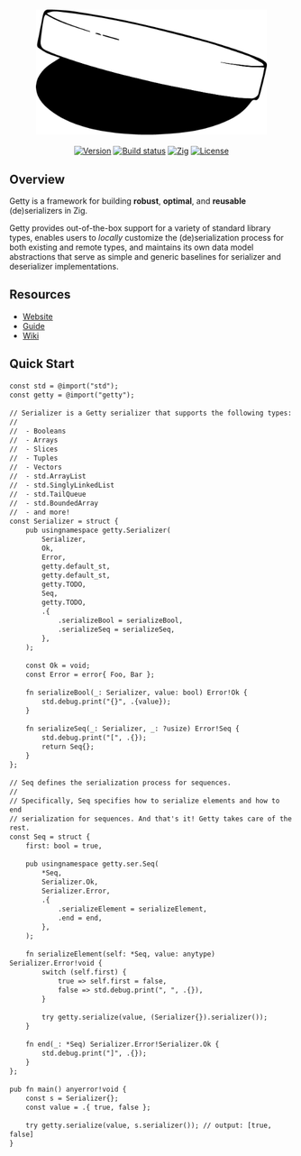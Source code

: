 <br/>

<p align="center">
  <img alt="Getty" src="https://github.com/getty-zig/logo/blob/main/getty-solid.svg" width="410px">
  <br/>
  <br/>
  <a href="https://github.com/getty-zig/getty/releases/latest"><img alt="Version" src="https://img.shields.io/github/v/release/getty-zig/getty?include_prereleases&label=version&style=flat-square"></a>
  <a href="https://github.com/getty-zig/getty/actions/workflows/ci.yml"><img alt="Build status" src="https://img.shields.io/github/workflow/status/getty-zig/getty/ci?style=flat-square" /></a>
  <a href="https://ziglang.org/download"><img alt="Zig" src="https://img.shields.io/badge/zig-master-fd9930.svg?style=flat-square"></a>
  <a href="https://github.com/getty-zig/getty/blob/main/LICENSE"><img alt="License" src="https://img.shields.io/badge/license-MIT-blue?style=flat-square"></a>
</p>

## Overview

Getty is a framework for building __robust__, __optimal__, and __reusable__ (de)serializers in Zig.

Getty provides out-of-the-box support for a variety of standard library types, enables users to _locally_ customize the (de)serialization process for both existing and remote types, and maintains its own data model abstractions that serve as simple and generic baselines for serializer and deserializer implementations.

## Resources

- [Website](https://getty.so)
- [Guide](https://getty.so/guide)
- [Wiki](https://github.com/getty-zig/getty/wiki/)

## Quick Start

```zig
const std = @import("std");
const getty = @import("getty");

// Serializer is a Getty serializer that supports the following types:
//
//  - Booleans
//  - Arrays
//  - Slices
//  - Tuples
//  - Vectors
//  - std.ArrayList
//  - std.SinglyLinkedList
//  - std.TailQueue
//  - std.BoundedArray
//  - and more!
const Serializer = struct {
    pub usingnamespace getty.Serializer(
        Serializer,
        Ok,
        Error,
        getty.default_st,
        getty.default_st,
        getty.TODO,
        Seq,
        getty.TODO,
        .{
            .serializeBool = serializeBool,
            .serializeSeq = serializeSeq,
        },
    );

    const Ok = void;
    const Error = error{ Foo, Bar };

    fn serializeBool(_: Serializer, value: bool) Error!Ok {
        std.debug.print("{}", .{value});
    }

    fn serializeSeq(_: Serializer, _: ?usize) Error!Seq {
        std.debug.print("[", .{});
        return Seq{};
    }
};

// Seq defines the serialization process for sequences.
//
// Specifically, Seq specifies how to serialize elements and how to end
// serialization for sequences. And that's it! Getty takes care of the rest.
const Seq = struct {
    first: bool = true,

    pub usingnamespace getty.ser.Seq(
        *Seq,
        Serializer.Ok,
        Serializer.Error,
        .{
            .serializeElement = serializeElement,
            .end = end,
        },
    );

    fn serializeElement(self: *Seq, value: anytype) Serializer.Error!void {
        switch (self.first) {
            true => self.first = false,
            false => std.debug.print(", ", .{}),
        }

        try getty.serialize(value, (Serializer{}).serializer());
    }

    fn end(_: *Seq) Serializer.Error!Serializer.Ok {
        std.debug.print("]", .{});
    }
};

pub fn main() anyerror!void {
    const s = Serializer{};
    const value = .{ true, false };

    try getty.serialize(value, s.serializer()); // output: [true, false]
}
```
